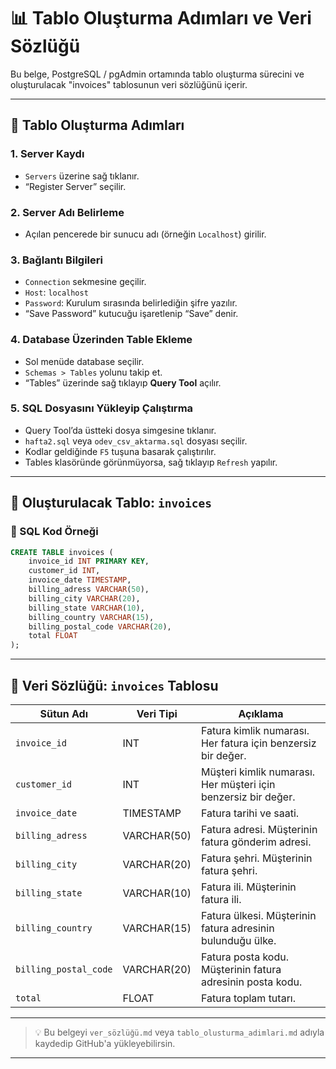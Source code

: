 # 📊 Tablo Oluşturma Adımları ve Veri Sözlüğü

Bu belge, PostgreSQL / pgAdmin ortamında tablo oluşturma sürecini ve oluşturulacak "invoices" tablosunun veri sözlüğünü içerir.

---

## 🔹 Tablo Oluşturma Adımları

### 1. Server Kaydı
- `Servers` üzerine sağ tıklanır.
- “Register Server” seçilir.

### 2. Server Adı Belirleme
- Açılan pencerede bir sunucu adı (örneğin `Localhost`) girilir.

### 3. Bağlantı Bilgileri
- `Connection` sekmesine geçilir.
- `Host`: `localhost`
- `Password`: Kurulum sırasında belirlediğin şifre yazılır.
- “Save Password” kutucuğu işaretlenip “Save” denir.

### 4. Database Üzerinden Table Ekleme
- Sol menüde database seçilir.
- `Schemas > Tables` yolunu takip et.
- “Tables” üzerinde sağ tıklayıp **Query Tool** açılır.

### 5. SQL Dosyasını Yükleyip Çalıştırma
- Query Tool’da üstteki dosya simgesine tıklanır.
- `hafta2.sql` veya `odev_csv_aktarma.sql` dosyası seçilir.
- Kodlar geldiğinde `F5` tuşuna basarak çalıştırılır.
- Tables klasöründe görünmüyorsa, sağ tıklayıp `Refresh` yapılır.

---

## 📑 Oluşturulacak Tablo: `invoices`

### 📌 SQL Kod Örneği

```sql
CREATE TABLE invoices (
    invoice_id INT PRIMARY KEY,
    customer_id INT,
    invoice_date TIMESTAMP,
    billing_adress VARCHAR(50),
    billing_city VARCHAR(20),
    billing_state VARCHAR(10),
    billing_country VARCHAR(15),
    billing_postal_code VARCHAR(20),
    total FLOAT
);
```

---

## 📘 Veri Sözlüğü: `invoices` Tablosu

| Sütun Adı              | Veri Tipi    | Açıklama                                                                 |
|------------------------|--------------|--------------------------------------------------------------------------|
| `invoice_id`           | INT          | Fatura kimlik numarası. Her fatura için benzersiz bir değer.             |
| `customer_id`          | INT          | Müşteri kimlik numarası. Her müşteri için benzersiz bir değer.           |
| `invoice_date`         | TIMESTAMP    | Fatura tarihi ve saati.                                                  |
| `billing_adress`       | VARCHAR(50)  | Fatura adresi. Müşterinin fatura gönderim adresi.                        |
| `billing_city`         | VARCHAR(20)  | Fatura şehri. Müşterinin fatura şehri.                                   |
| `billing_state`        | VARCHAR(10)  | Fatura ili. Müşterinin fatura ili.                                       |
| `billing_country`      | VARCHAR(15)  | Fatura ülkesi. Müşterinin fatura adresinin bulunduğu ülke.              |
| `billing_postal_code`  | VARCHAR(20)  | Fatura posta kodu. Müşterinin fatura adresinin posta kodu.              |
| `total`                | FLOAT        | Fatura toplam tutarı.                                                    |

---

> 💡 Bu belgeyi `ver_sözlüğü.md` veya `tablo_olusturma_adimlari.md` adıyla kaydedip GitHub'a yükleyebilirsin.

---
